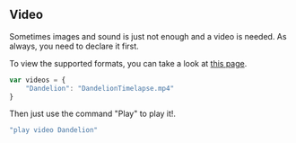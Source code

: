 ## Video

Sometimes images and sound is just not enough and a video is needed. As always, you need to declare it first.

To view the supported formats, you can take a look at [this page](http://www.w3schools.com/html/html5_video.asp).

```javascript
var videos = {
    "Dandelion": "DandelionTimelapse.mp4"
}
```

Then just use the command "Play" to play it!.

```javascript
"play video Dandelion"
```
